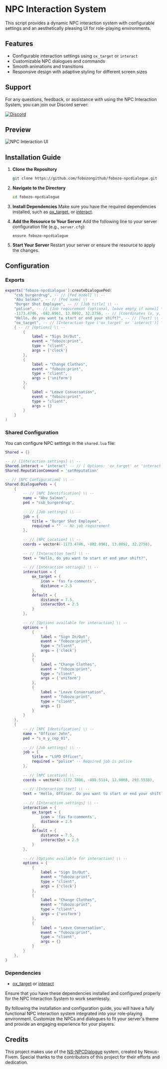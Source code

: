 
# NPC Interaction System

This script provides a dynamic NPC interaction system with configurable settings and an aesthetically pleasing UI for role-playing environments.

## Features
- Configurable interaction settings using `ox_target` or `interact`
- Customizable NPC dialogues and commands
- Smooth animations and transitions
- Responsive design with adaptive styling for different screen sizes

## Support

For any questions, feedback, or assistance with using the NPC Interaction System, you can join our Discord server:

[![Discord](https://img.shields.io/discord/1131142366204530769?color=7289da&label=Discord&logo=discord&logoColor=white)](https://discord.gg/9wsVqqgCVz)

## Preview
![NPC Interaction UI](https://media.discordapp.net/attachments/1239968782890434684/1240263972389785620/image.png?ex=6645ed56&is=66449bd6&hm=a6651fd47552bd14899c9640f743b16e5602fc45157785f84fcaebd670182af7&=&format=webp&quality=lossless&width=1387&height=662)

## Installation Guide

1. **Clone the Repository**
    ```sh
    git clone https://github.com/fobozongithub/fobozo-npcdialogue.git
    ```

2. **Navigate to the Directory**
    ```sh
    cd fobozo-npcdialogue
    ```

3. **Install Dependencies**
    Make sure you have the required dependencies installed, such as [ox_target](https://github.com/overextended/ox_target), or [interact](https://github.com/darktrovx/interact).

4. **Add the Resource to Your Server**
    Add the following line to your server configuration file (e.g., `server.cfg`):
    ```plaintext
    ensure fobozo-npcdialogue
    ```

5. **Start Your Server**
    Restart your server or ensure the resource to apply the changes.

## Configuration

### Exports

```lua
exports['fobozo-npcdialogue']:createDialoguePed(
    "csb_burgerdrug", -- // [Ped model] \\ --
    "Abu Salman", -- // [Ped name] \\ --
    "Burger Shot Employee", -- // [Job title] \\ --
    "police", -- // [Job requirement (optional, leave empty if none)] \\ --
    -1173.4746, -882.8961, 13.0092, 32.2758, -- // [Coordinates (x, y, z, w)] \\ --
    "Hello, do you want to start or end your shift?", -- // [Text] \\ --
    "ox_target", -- // [Interaction type ('ox_target' or 'interact')] \\ --
    { -- // [Options] \\ --
        {
            label = "Sign In/Out",
            event = "fobozo:print", 
            type = "client", 
            args = {'clock'} 
        },
        {
            label = "Change Clothes",
            event = "fobozo:print", 
            type = "client", 
            args = {'uniform'} 
        },
        {
            label = "Leave Conversation",
            event = "fobozo:print", 
            type = "client", 
            args = {} 
        }
    }
)
```

### Shared Configuration
You can configure NPC settings in the `shared.lua` file:

```lua
Shared = {}

-- // [Interaction settings] \\ --
Shared.interact = 'interact' -- // [ Options: 'ox_target' or 'interact' ]
Shared.ReputationCommand = 'setReputation'

-- // [NPC Configuration] \\ --
Shared.DialoguePeds = {
    {
        -- // [NPC Identification] \\ --
        name = "Abu Salman",
        ped = "csb_burgerdrug",
        
        -- // [Job settings] \\ --
        job = {
            title = "Burger Shot Employee",
            required = "" -- No job requirement
        },
        
        -- // [NPC Location] \\ --
        coords = vector4(-1173.4746, -882.8961, 13.0092, 32.2758),
        
        -- // [Interaction text] \\ --
        text = "Hello, do you want to start or end your shift?",
        
        -- // [Interaction settings] \\ --
        interaction = {
            ox_target = {
                icon = 'fas fa-comments',
                distance = 2.5
            },
            default = {
                distance = 7.5,
                interactDst = 2.5
            }
        },
        
        -- // [Options available for interaction] \\ --
        options = {
            {
                label = "Sign In/Out",
                event = "fobozo:print", 
                type = "client", 
                args = {'clock'} 
            },
            {
                label = "Change Clothes",
                event = "fobozo:print", 
                type = "client", 
                args = {'uniform'} 
            },
            {
                label = "Leave Conversation",
                event = "fobozo:print", 
                type = "client", 
                args = {} 
            }
        }
    },
    {
        -- // [NPC Identification] \\ --
        name = "Officer John",
        ped = "s_m_y_cop_01",
        
        -- // [Job settings] \\ --
        job = {
            title = "LSPD Officer",
            required = "police" -- Required job is police
        },
        
        -- // [NPC Location] \\ --
        coords = vector4(-1172.7806, -885.5114, 12.9868, 293.5538),
       
        -- // [Interaction text] \\ --
        text = "Hello, Officer. Do you want to start or end your shift?",
        
        -- // [Interaction settings] \\ --
        interaction = {
            ox_target = {
                icon = 'fas fa-comments',
                distance = 2.5
            },
            default = {
                distance = 7.5,
                interactDst = 2.5
            }
        },
        
        -- // [Options available for interaction] \\ --
        options = {
            {
                label = "Sign In/Out",
                event = "fobozo:print", 
                type = "client", 
                args = {'clock'} 
            },
            {
                label = "Change Clothes",
                event = "fobozo:print", 
                type = "client", 
                args = {'uniform'} 
            },
            {
                label = "Leave Conversation",
                event = "fobozo:print", 
                type = "client", 
                args = {} 
            }
        }
    },
}
```

### Dependencies
- [ox_target](https://github.com/overextended/ox_target) or [interact](https://github.com/darktrovx/interact)

Ensure that you have these dependencies installed and configured properly for the NPC Interaction System to work seamlessly.

By following the installation and configuration guide, you will have a fully functional NPC interaction system integrated into your role-playing environment. Customize the NPCs and dialogues to fit your server's theme and provide an engaging experience for your players.

## Credits
This project makes use of the [NS-NPCDialogue](https://github.com/Nexus-Fivem/ns-npcdialogue?tab=MIT-1-ov-file) system, created by Nexus-Fivem. Special thanks to the contributors of this project for their efforts and dedication.
